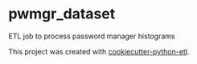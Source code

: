# pwmgr_dataset

ETL job to process password manager histograms

This project was created with [cookiecutter-python-etl](https://github.com/harterrt/cookiecutter-python-etl).
